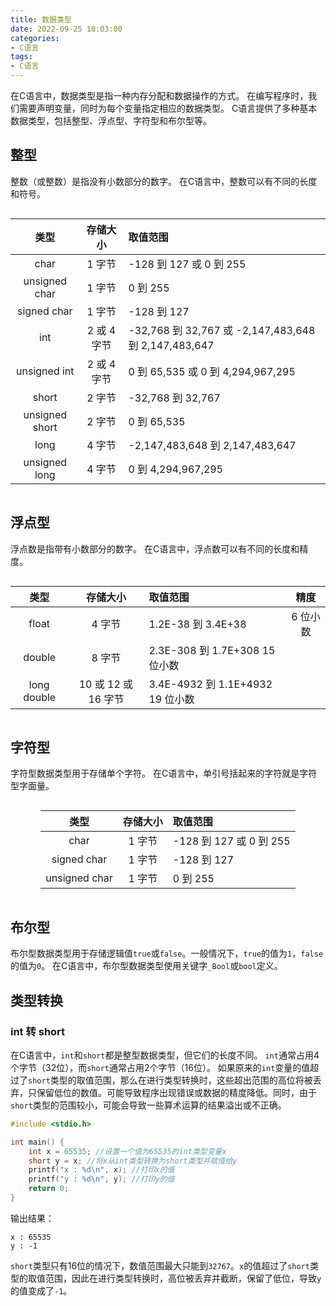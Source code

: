 ```yaml
---
title: 数据类型
date: 2022-09-25 10:03:00
categories:
- C语言
tags:
- C语言
---
```


<style>.center {width: auto;display: table;margin-left: auto;margin-right: auto;}</style>

在C语言中，数据类型是指一种内存分配和数据操作的方式。
在编写程序时，我们需要声明变量，同时为每个变量指定相应的数据类型。
C语言提供了多种基本数据类型，包括整型、浮点型、字符型和布尔型等。

## 整型

整数（或整数）是指没有小数部分的数字。
在C语言中，整数可以有不同的长度和符号。

<div class="center">

|类型|存储大小|取值范围|
|:---:|:---:|:---|
|char|1 字节|-128 到 127 或 0 到 255|
|unsigned char|1 字节|0 到 255|
|signed char|1 字节|-128 到 127|
|int|2 或 4 字节|-32,768 到 32,767 或 -2,147,483,648 到 2,147,483,647|
|unsigned int|2 或 4 字节|0 到 65,535 或 0 到 4,294,967,295|
|short|2 字节|-32,768 到 32,767|
|unsigned short|2 字节|0 到 65,535|
|long|4 字节|-2,147,483,648 到 2,147,483,647|
|unsigned long|4 字节|0 到 4,294,967,295|

</div>

## 浮点型

浮点数是指带有小数部分的数字。
在C语言中，浮点数可以有不同的长度和精度。

<div class="center">


|类型|存储大小|取值范围|精度|
|:---:|:---:|:---|:---:|
|float|4 字节|1.2E-38 到 3.4E+38|6 位小数|
|double|8 字节|2.3E-308 到 1.7E+308	15 位小数|
|long double|10 或 12 或 16 字节|3.4E-4932 到 1.1E+4932	19 位小数|

</div>

## 字符型

字符型数据类型用于存储单个字符。
在C语言中，单引号括起来的字符就是字符型字面量。

<div class="center">

|类型|存储大小|取值范围|
|:---:|:---:|:---|
|char|1 字节|-128 到 127 或 0 到 255|
|signed char|1 字节|-128 到 127|
|unsigned char|1 字节|0 到 255|

</div>

## 布尔型

布尔型数据类型用于存储逻辑值`true`或`false`。一般情况下，`true`的值为`1`，`false`的值为`0`。
在C语言中，布尔型数据类型使用关键字`_Bool`或`bool`定义。

## 类型转换

### int 转 short

在C语言中，`int`和`short`都是整型数据类型，但它们的长度不同。
`int`通常占用4个字节（32位），而`short`通常占用2个字节（16位）。
如果原来的`int`变量的值超过了`short`类型的取值范围，那么在进行类型转换时，这些超出范围的高位将被丢弃，只保留低位的数值。可能导致程序出现错误或数据的精度降低。同时，由于`short`类型的范围较小，可能会导致一些算术运算的结果溢出或不正确。

```c
#include <stdio.h>

int main() {
    int x = 65535; //设置一个值为65535的int类型变量x
    short y = x; //将x从int类型转换为short类型并赋值给y
    printf("x : %d\n", x); //打印x的值
    printf("y : %d\n", y); //打印y的值
    return 0;
}
```

输出结果：

```text
x : 65535
y : -1
```

`short`类型只有16位的情况下，数值范围最大只能到`32767`。`x`的值超过了`short`类型的取值范围，因此在进行类型转换时，高位被丢弃并截断，保留了低位，导致`y`的值变成了`-1`。